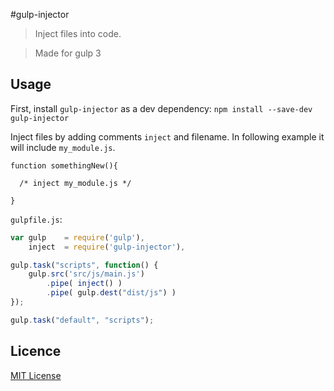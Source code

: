 #gulp-injector 
>Inject files into code.  

> Made for gulp 3

## Usage
First, install `gulp-injector` as a dev dependency:
`npm install --save-dev gulp-injector`

Inject files by adding comments `inject` and filename. In following example it will include `my_module.js`.

```
function somethingNew(){

  /* inject my_module.js */

}
```

`gulpfile.js`:

```javascript
var gulp    = require('gulp'),
    inject  = require('gulp-injector'),

gulp.task("scripts", function() {
	gulp.src('src/js/main.js')
		.pipe( inject() )
		.pipe( gulp.dest("dist/js") )
});

gulp.task("default", "scripts");
```

## Licence

[MIT License](https://github.com/jiren/gulp-injector/blob/master/LICENSE.md)
